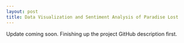 ```yaml
---
layout: post
title: Data Visualization and Sentiment Analysis of Paradise Lost
---
```


Update coming soon. Finishing up the project GitHub description first.
